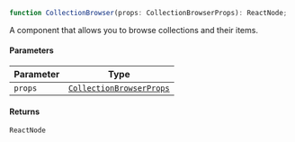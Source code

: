 ```ts
function CollectionBrowser(props: CollectionBrowserProps): ReactNode;
```

A component that allows you to browse collections and their items.

#### Parameters

| Parameter | Type                                                  |
| --------- | ----------------------------------------------------- |
| `props`   | [`CollectionBrowserProps`](CollectionBrowserProps.md) |

#### Returns

`ReactNode`
